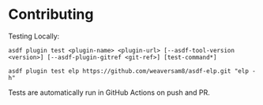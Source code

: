 # Contributing

Testing Locally:

```shell
asdf plugin test <plugin-name> <plugin-url> [--asdf-tool-version <version>] [--asdf-plugin-gitref <git-ref>] [test-command*]

asdf plugin test elp https://github.com/weaversam8/asdf-elp.git "elp -h"
```

Tests are automatically run in GitHub Actions on push and PR.
